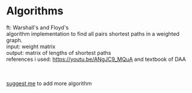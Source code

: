 # Algorithms
ft: Warshall's and Floyd's
<br>
 algorithm implementation to find all pairs shortest paths in a weighted graph.
<br/>
input: weight matrix
<br/>
output: matrix of lengths of shortest paths
<br/>
references i used: https://youtu.be/ANgJC9_MQuA and textbook of DAA

<br><br>
<a href="mailto:rjibalaji@gmail.com">suggest me</a> to add more algorithm 
